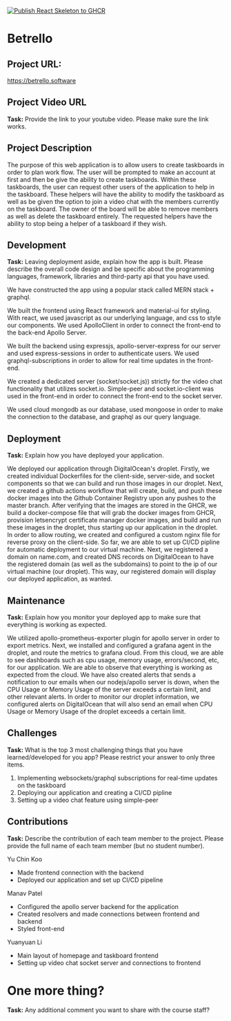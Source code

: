 [![Publish React Skeleton to GHCR](https://github.com/UTSCC09/project-arceus/actions/workflows/build.yaml/badge.svg)](https://github.com/UTSCC09/project-arceus/actions/workflows/build.yaml)

# Betrello

## Project URL:

https://betrello.software

## Project Video URL

**Task:** Provide the link to your youtube video. Please make sure the link works.

## Project Description

The purpose of this web application is to allow users to create taskboards in order to plan work flow. The user will be prompted to make an account at first and then be give the ability to create taskboards. Within these taskboards, the user can request other users of the application to help in the taskboard. These helpers will have the ability to modify the taskboard as well as be given the option to join a video chat with the members currently on the taskboard. The owner of the board will be able to remove members as well as delete the taskboard entirely. The requested helpers have the ability to stop being a helper of a taskboard if they wish.

## Development

**Task:** Leaving deployment aside, explain how the app is built. Please describe the overall code design and be specific about the programming languages, framework, libraries and third-party api that you have used.

We have constructed the app using a popular stack called MERN stack + graphql.

We built the frontend using React framework and material-ui for styling. With react, we used javascript as our underlying language, and css to style our components. We used ApolloClient in order to connect the front-end to the back-end Apollo Server.

We built the backend using expressjs, apollo-server-express for our server and used express-sessions in order to authenticate users. We used graphql-subscriptions in order to allow for real time updates in the front-end.

We created a dedicated server (socket/socket.js)) strictly for the video chat functionality that utilizes socket.io. Simple-peer and socket.io-client was used in the front-end in order to connect the front-end to the socket server.

We used cloud mongodb as our database, used mongoose in order to make the connection to the database, and graphql as our query language.

## Deployment

**Task:** Explain how you have deployed your application.

We deployed our application through DigitalOcean's droplet. Firstly, we created individual Dockerfiles for the client-side, server-side, and socket components so that we can build and run those images in our droplet. Next, we created a github actions workflow that will create, build, and push these docker images into the Github Container Registry upon any pushes to the master branch. After verifying that the images are stored in the GHCR, we build a docker-compose file that will grab the docker images from GHCR, provision letsencrypt certificate manager docker images, and build and run these images in the droplet, thus starting up our application in the droplet. In order to allow routing, we created and configured a custom nginx file for reverse proxy on the client-side. So far, we are able to set up CI/CD pipline for automatic deployment to our virtual machine. Next, we registered a domain on name.com, and created DNS records on DigitalOcean to have the registered domain (as well as the subdomains) to point to the ip of our virtual machine (our droplet). This way, our registered domain will display our deployed application, as wanted.

## Maintenance

**Task:** Explain how you monitor your deployed app to make sure that everything is working as expected.

We utilized apollo-prometheus-exporter plugin for apollo server in order to export metrics. Next, we installed and configured a grafana agent in the droplet, and route the metrics to grafana cloud. From this cloud, we are able to see dashboards such as cpu usage, memory usage, errors/second, etc, for our application. We are able to observe that everything is working as expected from the cloud. We have also created alerts that sends a notification to our emails when our nodejs/apollo server is down, when the CPU Usage or Memory Usage of the server exceeds a certain limit, and other relevant alerts. In order to monitor our droplet information, we configured alerts on DigitalOcean that will also send an email when CPU Usage or Memory Usage of the droplet exceeds a certain limit.

## Challenges

**Task:** What is the top 3 most challenging things that you have learned/developed for you app? Please restrict your answer to only three items.

1. Implementing websockets/graphql subscriptions for real-time updates on the taskboard
2. Deploying our application and creating a CI/CD pipline
3. Setting up a video chat feature using simple-peer

## Contributions

**Task:** Describe the contribution of each team member to the project. Please provide the full name of each team member (but no student number).

Yu Chin Koo

- Made frontend connection with the backend
- Deployed our application and set up CI/CD pipeline

Manav Patel

- Configured the apollo server backend for the application
- Created resolvers and made connections between frontend and backend
- Styled front-end

Yuanyuan Li

- Main layout of homepage and taskboard frontend
- Setting up video chat socket server and connections to frontend

# One more thing?

**Task:** Any additional comment you want to share with the course staff?
